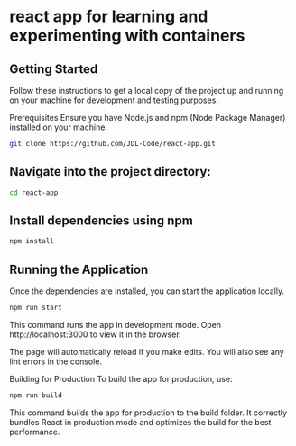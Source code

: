 # react app for learning and experimenting with containers

## Getting Started
Follow these instructions to get a local copy of the project up and running on your machine for development and testing purposes.

Prerequisites
Ensure you have Node.js and npm (Node Package Manager) installed on your machine.

```bash
git clone https://github.com/JDL-Code/react-app.git
```
## Navigate into the project directory:

```bash
cd react-app
```
## Install dependencies using npm

```bash
npm install
```
## Running the Application
Once the dependencies are installed, you can start the application locally.

```bash
npm run start
```

This command runs the app in development mode.
Open http://localhost:3000 to view it in the browser.

The page will automatically reload if you make edits.
You will also see any lint errors in the console.

Building for Production
To build the app for production, use:

```bash
npm run build
```
This command builds the app for production to the build folder.
It correctly bundles React in production mode and optimizes the build for the best performance.
